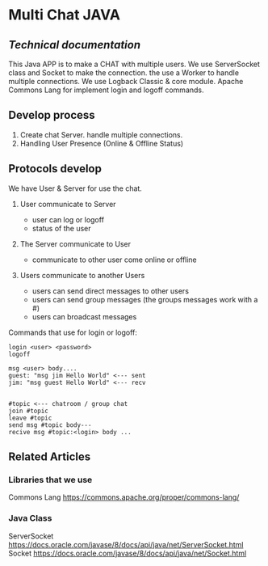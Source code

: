 # Multi Chat JAVA

## _Technical documentation_
This Java APP is to make a CHAT with multiple users.
We use ServerSocket class and Socket to make the connection. the use a Worker to handle multiple connections.
We use Logback Classic & core module. Apache Commons Lang for implement login and logoff commands.

## Develop process
1. Create chat Server. handle multiple connections.
2. Handling User Presence (Online & Offline Status)

## Protocols develop
We have User & Server for use the chat.

1. User communicate to Server
    *  user can log or logoff
    *  status of the user

2. The Server communicate to User
    *  communicate to other user come online or offline

3. Users communicate to another Users
    *  users can send direct messages to other users 
    *  users can send group messages (the groups messages work with a #)
    *  users can broadcast messages


Commands that use for login or logoff:

    login <user> <password>
    logoff

    msg <user> body....
    guest: "msg jim Hello World" <--- sent
    jim: "msg guest Hello World" <--- recv


    #topic <--- chatroom / group chat 
    join #topic
    leave #topic
    send msg #topic body---
    recive msg #topic:<login> body ...


## Related Articles
### Libraries that we use
Commons Lang
https://commons.apache.org/proper/commons-lang/

### Java Class
ServerSocket https://docs.oracle.com/javase/8/docs/api/java/net/ServerSocket.html
Socket https://docs.oracle.com/javase/8/docs/api/java/net/Socket.html


